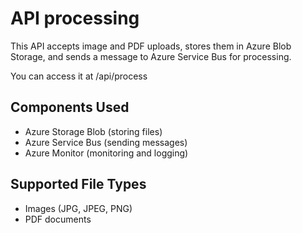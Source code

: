 # API processing

This API accepts image and PDF uploads, stores them in Azure Blob Storage, and sends a message to Azure Service Bus for processing.

You can access it at /api/process

## Components Used
- Azure Storage Blob (storing files)
- Azure Service Bus (sending messages)
- Azure Monitor (monitoring and logging)

## Supported File Types
- Images (JPG, JPEG, PNG)
- PDF documents
